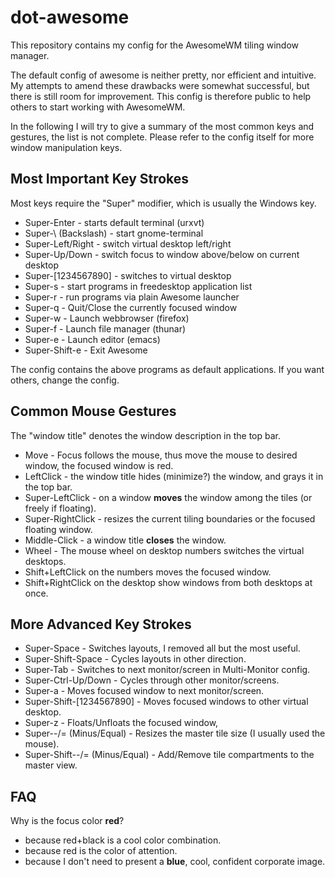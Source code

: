 dot-awesome
===========

This repository contains my config for the AwesomeWM tiling window manager.

The default config of awesome is neither pretty, nor efficient and intuitive. My attempts to amend these drawbacks were somewhat successful, but there is still room for improvement. This config is therefore public to help others to start working with AwesomeWM.

In the following I will try to give a summary of the most common keys and gestures, the list is not complete. Please refer to the config itself for more window manipulation keys.

## Most Important Key Strokes

Most keys require the "Super" modifier, which is usually the Windows key.

 * Super-Enter - starts default terminal (urxvt)
 * Super-\ (Backslash) - start gnome-terminal
 * Super-Left/Right - switch virtual desktop left/right
 * Super-Up/Down - switch focus to window above/below on current desktop
 * Super-[1234567890] - switches to virtual desktop
 * Super-s - start programs in freedesktop application list
 * Super-r - run programs via plain Awesome launcher
 * Super-q - Quit/Close the currently focused window
 * Super-w - Launch webbrowser (firefox)
 * Super-f - Launch file manager (thunar)
 * Super-e - Launch editor (emacs)
 * Super-Shift-e - Exit Awesome
 
The config contains the above programs as default applications. If you want others, change the config.

## Common Mouse Gestures

The "window title" denotes the window description in the top bar.

 * Move - Focus follows the mouse, thus move the mouse to desired window, the focused window is red.
 * LeftClick - the window title hides (minimize?) the window, and grays it in the top bar.
 * Super-LeftClick - on a window **moves** the window among the tiles (or freely if floating).
 * Super-RightClick - resizes the current tiling boundaries or the focused floating window.
 * Middle-Click - a window title **closes** the window.
 * Wheel - The mouse wheel on desktop numbers switches the virtual desktops.
 * Shift+LeftClick on the numbers moves the focused window.
 * Shift+RightClick on the desktop show windows from both desktops at once.
 
## More Advanced Key Strokes
  
 * Super-Space - Switches layouts, I removed all but the most useful.
 * Super-Shift-Space - Cycles layouts in other direction.
 * Super-Tab - Switches to next monitor/screen in Multi-Monitor config.
 * Super-Ctrl-Up/Down - Cycles through other monitor/screens.
 * Super-a - Moves focused window to next monitor/screen.
 * Super-Shift-[1234567890] - Moves focused windows to other virtual desktop.
 * Super-z - Floats/Unfloats the focused window,
 * Super--/= (Minus/Equal) - Resizes the master tile size (I usually used the mouse).
 * Super-Shift--/= (Minus/Equal) - Add/Remove tile compartments to the master view.

## FAQ
 
Why is the focus color **red**?
 - because red+black is a cool color combination.
 - because red is the color of attention.
 - because I don't need to present a **blue**, cool, confident corporate image.
